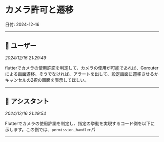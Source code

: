 # カメラ許可と遷移

日付: 2024-12-16

---

## 👤 ユーザー
*2024/12/16 21:29:49*

flutterでカメラの使用許諾を判定して、カメラの使用が可能であれば、Gorouterによる画面遷移、そうでなければ、アラートを出して、設定画面に遷移させるかキャンセルの2択の画面を表示してほしい。

---

## 🤖 アシスタント
*2024/12/16 21:29:54*

Flutterでカメラの使用許諾を判定し、指定の挙動を実現するコード例を以下に示します。この例では、`permission_handler`パ

---
